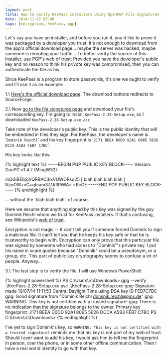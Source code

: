 ```yaml
---
layout: post
title: How to Verify KeePass Installers Using OpenPGP File Signatures
date: 2014-11-07 07:00
tags: [encryption, KeePass, pgp]
---
```


Let's say you have an installer, and before you run it, you'd
like to prove it was packaged by a developer you trust. It's not enough to
download from the app's official download page... maybe the server was
hacked, maybe someone is rerouting your traffic... To better
verify the source of this installer, use PGP's
[web of trust](https://en.wikipedia.org/wiki/Web_of_trust):
Provided you have the developer's public key and no reason to
think his *private* key was compromised, then you can
authenticate the file as his.

Since KeePass is a program to store passwords, it's one
we ought to verify and I'll use it as an example:

1.\ [Here's the official download page](http://keepass.info/download.html).
The download buttons redirects to SourceForge.

2.\ Now [go to the file signatures page](http://keepass.info/integrity_sig.html)
and download your file's corresponding key. I'm going to install
`KeePass-2.28-Setup.exe`, so I downloaded `KeePass-2.28-Setup.exe.asc`

Take note of the developer's public key. This is the public identity that
will be embedded in files they sign. For KeePass, the developer's name
is '`Dominik Reichl`' and his key fingerprint
is '`2171 BEEA D0DD 92A1 8065 5626 DCCA A5B3 FEB7 C7BC`'.

His key looks like this:

{% highlight text %}
-----BEGIN PGP PUBLIC KEY BLOCK-----
Version: GnuPG v1.4.7 (MingW32)

mQGiBEbSjVQRBAC3IxVUWORso25
[ blah blah blah blah ]
NzoOW+vC+qtcam37/J/3PiWA=
=KcOE
-----END PGP PUBLIC KEY BLOCK-----
{% endhighlight %}

... without the 'blah blah blah', of course.

Here we assume that anything signed by this key was signed by the guy
Dominik Reichl whom we trust for KeePass installers.  If that's confusing,
see Wikipedia's [web of trust](https://en.wikipedia.org/wiki/Web_of_trust).

Encryption is not magic -- it can't tell you if someone forced Dominik to
sign a malicious file. It can't tell you that he keeps his key safe or that
he is trustworthy to begin with. Encryption can only prove that this
particular file was signed by someone who had access to "Dominik"'s private
key. I put his name in scare quotes because "Dominik" could be
a pseudonym, or a group, etc. This part of public key cryptography seems
to confuse a lot of people. Anyway...

3.\ The last step is to verify the file.  I will use Windows PowerShell:

{% highlight powershell %}
PS C:\Users\rc\Downloads> gpg --verify .\KeePass-2.28-Setup.exe.asc .\KeePass-2.28-Setup.exe
gpg: Signature made 10/07/14 11:11:53 Central Daylight Time using DSA key ID FEB7C7BC
gpg: Good signature from "Dominik Reichl <dominik.reichl@gmx.de>"
gpg: WARNING: This key is not certified with a trusted signature!
gpg:          There is no indication that the signature belongs to the owner.
Primary key fingerprint: 2171 BEEA D0DD 92A1 8065  5626 DCCA A5B3 FEB7 C7BC
PS C:\Users\rc\Downloads>
{% endhighlight %}

I've yet to sign Dominik's key, so `WARNING: This key is not certified with
a trusted signature!` reminds me that his key is not part of my web of trust.
Should I ever want to add his key, I would ask him to tell me the fingerprint
in person, over the phone, or in some other offline communication. Then I have
a real world identity to go with that key.
